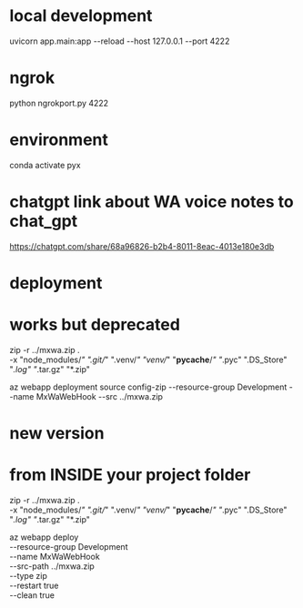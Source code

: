 
# local development
uvicorn app.main:app --reload --host 127.0.0.1 --port 4222

# ngrok
python ngrokport.py 4222

# environment
conda activate pyx

# chatgpt link about WA voice notes to chat_gpt
https://chatgpt.com/share/68a96826-b2b4-8011-8eac-4013e180e3db

# deployment

# works but deprecated
zip -r ../mxwa.zip . \
  -x "node_modules/*" ".git/*" ".venv/*" "venv/*" "__pycache__/*" "*.pyc" ".DS_Store" "*.log" "*.tar.gz" "*.zip"

az webapp deployment source config-zip --resource-group Development --name MxWaWebHook --src ../mxwa.zip


# new version
# from INSIDE your project folder
zip -r ../mxwa.zip . \
  -x "node_modules/*" ".git/*" ".venv/*" "venv/*" "__pycache__/*" "*.pyc" ".DS_Store" "*.log" "*.tar.gz" "*.zip"

az webapp deploy \
  --resource-group Development \
  --name MxWaWebHook \
  --src-path ../mxwa.zip \
  --type zip \
  --restart true \
  --clean true
